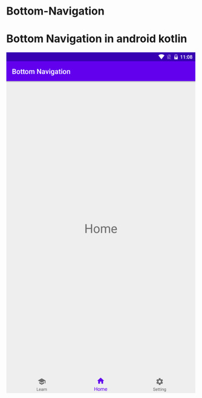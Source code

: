 # Bottom-Navigation
<h1 style="font-size25px">Bottom Navigation in android kotlin</h1>
<img src="scr001.png" alt="Bottom Navigation in android kotlin" title="Bottom Navigation" width="500px" height="900px" loading="lazy">
